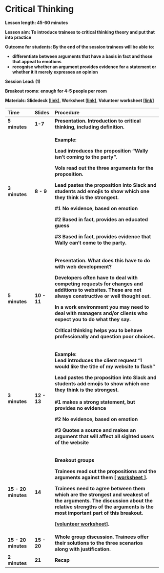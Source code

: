 # Critical Thinking

**Lesson length: 45-60 minutes**

**Lesson aim: To introduce trainees to critical thinking theory and put that into practice**

**Outcome for students: By the end of the session trainees will be able to:**  


* **differentiate between arguments that have a basis in fact and those that appeal to emotions**
* **recognise whether an argument provides evidence for a statement or whether it it merely expresses an opinion**

**Session Lead: \(1\)**

**Breakout rooms: enough for 4-5 people per room**  


**Materials: Slidedeck \[**[**link**](https://docs.google.com/presentation/d/1ZhFoHiV7dfMH9vr7-3RrsH3rbsn1wI69zyJoBHAi8KY/edit#slide=id.g7468d09d48_0_37)**\], Worksheet \[**[**link**](https://docs.google.com/document/d/1Gim5-nvak-XCn8G-DYmrqafw3jrzgDRPDodc5e8ETXI/edit#)**\], Volunteer worksheet \[**[**link**](https://docs.google.com/document/d/1kqIO2II1-Zng6O9QTk4Dg7-zZJ0KQWvvLKbziqxrM18/edit#heading=h.j0qe6fgtbtnz)**\]**  
  


<table>
  <thead>
    <tr>
      <th style="text-align:left"><b>Time </b>
      </th>
      <th style="text-align:left"><b>Slides</b>
      </th>
      <th style="text-align:left"><b>Procedure</b>
      </th>
    </tr>
  </thead>
  <tbody>
    <tr>
      <td style="text-align:left"><b>5 minutes</b>
      </td>
      <td style="text-align:left"><b>1-7</b>
      </td>
      <td style="text-align:left"><b>Presentation. Introduction to critical thinking, including definition.</b>
      </td>
    </tr>
    <tr>
      <td style="text-align:left"><b>3 minutes</b>
      </td>
      <td style="text-align:left"><b>8 - 9</b>
      </td>
      <td style="text-align:left">
        <p><b>Example: </b>
        </p>
        <p><b>Lead introduces the proposition &#x201C;Wally isn&#x2019;t coming to the party&#x201D;. <br /></b>
        </p>
        <p><b>Vols read out the three arguments for the proposition. <br /></b>
        </p>
        <p><b>Lead pastes the proposition into Slack and students add emojis to show which one they think is the strongest.<br /></b>
        </p>
        <p><b>#1 No evidence, based on emotion</b>
        </p>
        <p><b>#2 Based in fact, provides an educated guess</b>
        </p>
        <p><b>#3 Based in fact, provides evidence that Wally can&#x2019;t come to the party.</b>
        </p>
      </td>
    </tr>
    <tr>
      <td style="text-align:left"><b>5 minutes</b>
      </td>
      <td style="text-align:left"><b>10 - 11</b>
      </td>
      <td style="text-align:left">
        <p><b>Presentation. What does this have to do with web development?<br /></b>
        </p>
        <p><b>Developers often have to deal with competing requests for changes and additions to websites. These are not always constructive or well thought out.<br /></b>
        </p>
        <p><b>In a work environment you may need to deal with managers and/or clients who expect you to do what they say.<br /></b>
        </p>
        <p><b>Critical thinking helps you to behave professionally and question poor choices.</b>
        </p>
      </td>
    </tr>
    <tr>
      <td style="text-align:left"><b>3 minutes</b>
      </td>
      <td style="text-align:left"><b>12 - 13</b>
      </td>
      <td style="text-align:left">
        <p><b>Example: <br />Lead introduces the client request &#x201C;I would like the title of my website to flash&#x201D;<br /></b>
        </p>
        <p><b>Lead pastes the proposition into Slack and students add emojis to show which one they think is the strongest.<br /><br />#1 makes a strong statement, but provides no evidence</b>
        </p>
        <p><b>#2 No evidence, based on emotion</b>
        </p>
        <p><b>#3 Quotes a source and makes an argument that will affect all sighted users of the website<br /></b>
        </p>
      </td>
    </tr>
    <tr>
      <td style="text-align:left"><b>15 - 20 minutes</b>
      </td>
      <td style="text-align:left"><b>14</b>
      </td>
      <td style="text-align:left">
        <p><b>Breakout groups </b>
        </p>
        <p><b>Trainees read out the propositions and the arguments against them [</b>
          <a
          href="https://docs.google.com/document/d/1Gim5-nvak-XCn8G-DYmrqafw3jrzgDRPDodc5e8ETXI/edit#heading=h.wp8wtcrea4j6"><b>worksheet</b>
            </a><b>].<br /></b>
        </p>
        <p><b>Trainees need to agree between them which are the strongest and weakest of the arguments. The discussion about the relative strengths of the arguments is the most important part of this breakout. </b>
        </p>
        <p><b>[</b><a href="https://docs.google.com/document/d/1kqIO2II1-Zng6O9QTk4Dg7-zZJ0KQWvvLKbziqxrM18/edit#"><b>volunteer worksheet</b></a><b>].<br /></b>
        </p>
      </td>
    </tr>
    <tr>
      <td style="text-align:left"><b>15 - 20 minutes</b>
      </td>
      <td style="text-align:left"><b>15 - 20</b>
      </td>
      <td style="text-align:left"><b>Whole group discussion. Trainees offer their solutions to the three scenarios along with justification.</b>
      </td>
    </tr>
    <tr>
      <td style="text-align:left"><b>2 minutes</b>
      </td>
      <td style="text-align:left"><b>21</b>
      </td>
      <td style="text-align:left"><b>Recap</b>
      </td>
    </tr>
  </tbody>
</table>

